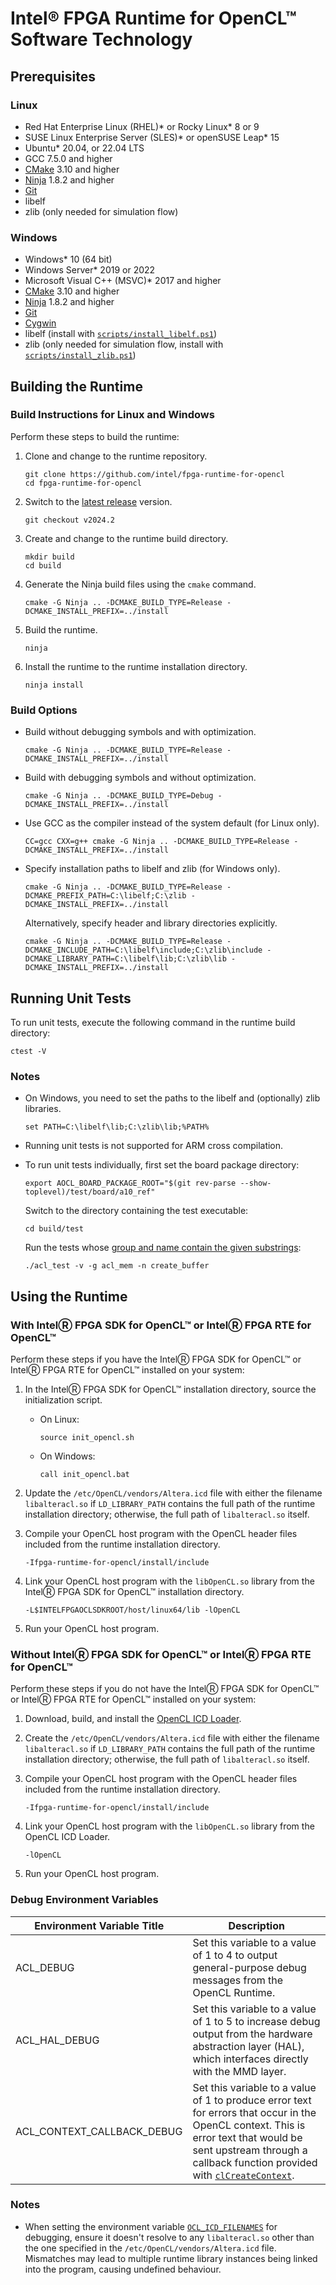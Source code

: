 # Intel® FPGA Runtime for OpenCL™ Software Technology

## Prerequisites

### Linux

-   Red Hat Enterprise Linux (RHEL)\* or Rocky Linux\* 8 or 9
-   SUSE Linux Enterprise Server (SLES)\* or openSUSE Leap\* 15
-   Ubuntu\* 20.04, or 22.04 LTS
-   GCC 7.5.0 and higher
-   [CMake](https://cmake.org/) 3.10 and higher
-   [Ninja](https://ninja-build.org/) 1.8.2 and higher
-   [Git](https://git-scm.com/)
-   libelf
-   zlib (only needed for simulation flow)

### Windows

-   Windows\* 10 (64 bit)
-   Windows Server\* 2019 or 2022
-   Microsoft Visual C++ (MSVC)\* 2017 and higher
-   [CMake](https://cmake.org/) 3.10 and higher
-   [Ninja](https://ninja-build.org/) 1.8.2 and higher
-   [Git](https://git-scm.com/)
-   [Cygwin](https://cygwin.com/)
-   libelf (install with [`scripts/install_libelf.ps1`](https://github.com/intel/fpga-runtime-for-opencl/blob/main/scripts/install_libelf.ps1))
-   zlib (only needed for simulation flow, install with [`scripts/install_zlib.ps1`](https://github.com/intel/fpga-runtime-for-opencl/blob/main/scripts/install_zlib.ps1))

## Building the Runtime

### Build Instructions for Linux and Windows

Perform these steps to build the runtime:

1.  Clone and change to the runtime repository.

    ```
    git clone https://github.com/intel/fpga-runtime-for-opencl
    cd fpga-runtime-for-opencl
    ```

2.  Switch to the [latest release](https://github.com/intel/fpga-runtime-for-opencl/releases) version.

    ```
    git checkout v2024.2
    ```

3.  Create and change to the runtime build directory.

    ```
    mkdir build
    cd build
    ```

4.  Generate the Ninja build files using the `cmake` command.

    ```
    cmake -G Ninja .. -DCMAKE_BUILD_TYPE=Release -DCMAKE_INSTALL_PREFIX=../install
    ```

5.  Build the runtime.

    ```
    ninja
    ```

6.  Install the runtime to the runtime installation directory.

    ```
    ninja install
    ```


### Build Options

-   Build without debugging symbols and with optimization.

    ```
    cmake -G Ninja .. -DCMAKE_BUILD_TYPE=Release -DCMAKE_INSTALL_PREFIX=../install
    ```

-   Build with debugging symbols and without optimization.

    ```
    cmake -G Ninja .. -DCMAKE_BUILD_TYPE=Debug -DCMAKE_INSTALL_PREFIX=../install
    ```

-   Use GCC as the compiler instead of the system default (for Linux only).

    ```
    CC=gcc CXX=g++ cmake -G Ninja .. -DCMAKE_BUILD_TYPE=Release -DCMAKE_INSTALL_PREFIX=../install
    ```

-   Specify installation paths to libelf and zlib (for Windows only).

    ```
    cmake -G Ninja .. -DCMAKE_BUILD_TYPE=Release -DCMAKE_PREFIX_PATH=C:\libelf;C:\zlib -DCMAKE_INSTALL_PREFIX=../install
    ```

    Alternatively, specify header and library directories explicitly.

    ```
    cmake -G Ninja .. -DCMAKE_BUILD_TYPE=Release -DCMAKE_INCLUDE_PATH=C:\libelf\include;C:\zlib\include -DCMAKE_LIBRARY_PATH=C:\libelf\lib;C:\zlib\lib -DCMAKE_INSTALL_PREFIX=../install
    ```

## Running Unit Tests 

To run unit tests, execute the following command in the runtime build directory:

```
ctest -V
```

### Notes

-   On Windows, you need to set the paths to the libelf and (optionally) zlib libraries.

    ```
    set PATH=C:\libelf\lib;C:\zlib\lib;%PATH%
    ```

-   Running unit tests is not supported for ARM cross compilation.

-   To run unit tests individually, first set the board package directory:

    ```
    export AOCL_BOARD_PACKAGE_ROOT="$(git rev-parse --show-toplevel)/test/board/a10_ref"
    ```

    Switch to the directory containing the test executable:

    ```
    cd build/test
    ```

    Run the tests whose [group and name contain the given substrings](https://github.com/cpputest/cpputest/blob/master/README.md#command-line-switches):

    ```
    ./acl_test -v -g acl_mem -n create_buffer
    ```

## Using the Runtime

### With IntelⓇ FPGA SDK for OpenCL™ or IntelⓇ FPGA RTE for OpenCL™ 

Perform these steps if you have the IntelⓇ FPGA SDK for OpenCL™ or
IntelⓇ FPGA RTE for OpenCL™ installed on your system:

1.  In the IntelⓇ FPGA SDK for OpenCL™ installation directory, source
    the initialization script.

    -   On Linux:

        ```
        source init_opencl.sh
        ```

    -   On Windows:

        ```
        call init_opencl.bat
        ```

2.  Update the `/etc/OpenCL/vendors/Altera.icd` file with either the filename
    `libalteracl.so` if `LD_LIBRARY_PATH` contains the full path of the runtime
    installation directory; otherwise, the full path of `libalteracl.so` itself.

3.  Compile your OpenCL host program with the OpenCL header files included from
    the runtime installation directory.

    ```
    -Ifpga-runtime-for-opencl/install/include
    ```

4.  Link your OpenCL host program with the `libOpenCL.so` library from the
    IntelⓇ FPGA SDK for OpenCL™ installation directory.

    ```
    -L$INTELFPGAOCLSDKROOT/host/linux64/lib -lOpenCL
    ```

5.  Run your OpenCL host program.

### Without IntelⓇ FPGA SDK for OpenCL™ or IntelⓇ FPGA RTE for OpenCL™

Perform these steps if you do not have the IntelⓇ FPGA SDK for OpenCL™
or IntelⓇ FPGA RTE for OpenCL™ installed on your system:

1.  Download, build, and install the
    [OpenCL ICD Loader](https://github.com/KhronosGroup/OpenCL-ICD-Loader).

2.  Create the `/etc/OpenCL/vendors/Altera.icd` file with either the filename
    `libalteracl.so` if `LD_LIBRARY_PATH` contains the full path of the runtime
    installation directory; otherwise, the full path of `libalteracl.so` itself.

3.  Compile your OpenCL host program with the OpenCL header files included from
    the runtime installation directory.

    ```
    -Ifpga-runtime-for-opencl/install/include
    ```

5.  Link your OpenCL host program with the `libOpenCL.so` library from the
    OpenCL ICD Loader.

    ```
    -lOpenCL
    ```

6.  Run your OpenCL host program.


### Debug Environment Variables

| Environment Variable Title  | Description |
| ------------- | ------------- |
| ACL_DEBUG | Set this variable to a value of 1 to 4 to output general-purpose debug messages from the OpenCL Runtime.  |
| ACL_HAL_DEBUG  | Set this variable to a value of 1 to 5 to increase debug output from the hardware abstraction layer (HAL), which interfaces directly with the MMD layer.  |
| ACL_CONTEXT_CALLBACK_DEBUG | Set this variable to a value of 1 to produce error text for errors that occur in the OpenCL context. This is error text that would be sent upstream through a callback function provided with [`clCreateContext`]. | 


### Notes

-   When setting the environment variable [`OCL_ICD_FILENAMES`] for debugging,
    ensure it doesn't resolve to any `libalteracl.so` other than the one
    specified in the `/etc/OpenCL/vendors/Altera.icd` file. Mismatches may
    lead to multiple runtime library instances being linked into the program,
    causing undefined behaviour.

[`OCL_ICD_FILENAMES`]: https://github.com/KhronosGroup/OpenCL-ICD-Loader/blob/c5a6e013ad7c8b379fc94e3c849aa3396900a63c/README.md#table-of-debug-environment-variables
[`clCreateContext`]: https://man.opencl.org/clCreateContext.html
